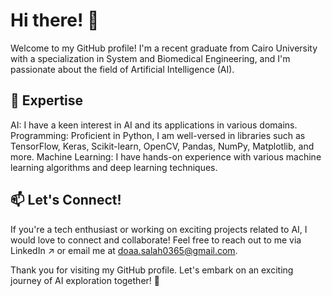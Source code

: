 # Hi there! 👋
Welcome to my GitHub profile! I'm a recent graduate from Cairo University with a specialization in System and Biomedical Engineering, and I'm passionate about the field of Artificial Intelligence (AI).

## 🔬 Expertise
AI: I have a keen interest in AI and its applications in various domains.
Programming: Proficient in Python, I am well-versed in libraries such as TensorFlow, Keras, Scikit-learn, OpenCV, Pandas, NumPy, Matplotlib, and more.
Machine Learning: I have hands-on experience with various machine learning algorithms and deep learning techniques.

## 📫 Let's Connect!
If you're a tech enthusiast or working on exciting projects related to AI, I would love to connect and collaborate! Feel free to reach out to me via LinkedIn ↗ or email me at doaa.salah0365@gmail.com.

Thank you for visiting my GitHub profile. Let's embark on an exciting journey of AI exploration together! 🤖
